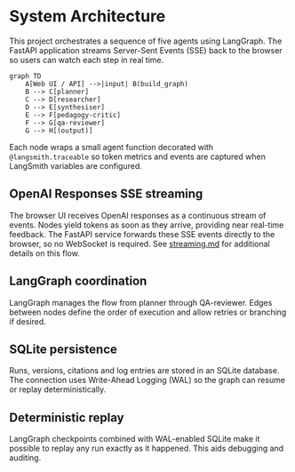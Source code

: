 # System Architecture

This project orchestrates a sequence of five agents using LangGraph. The FastAPI application streams Server-Sent Events (SSE) back to the browser so users can watch each step in real time.

```mermaid
graph TD
    A[Web UI / API] -->|input| B(build_graph)
    B --> C[planner]
    C --> D[researcher]
    D --> E[synthesiser]
    E --> F[pedagogy-critic]
    F --> G[qa-reviewer]
    G --> H[(output)]
```

Each node wraps a small agent function decorated with `@langsmith.traceable` so token metrics and events are captured when LangSmith variables are configured.

## OpenAI Responses SSE streaming

The browser UI receives OpenAI responses as a continuous stream of events. Nodes
yield tokens as soon as they arrive, providing near real-time feedback. The
FastAPI service forwards these SSE events directly to the browser, so no
WebSocket is required. See [streaming.md](streaming.md) for additional details on
this flow.

## LangGraph coordination

LangGraph manages the flow from planner through QA-reviewer. Edges between nodes define the order of execution and allow retries or branching if desired.

## SQLite persistence

Runs, versions, citations and log entries are stored in an SQLite database. The connection uses Write-Ahead Logging (WAL) so the graph can resume or replay deterministically.

## Deterministic replay

LangGraph checkpoints combined with WAL-enabled SQLite make it possible to replay any run exactly as it happened. This aids debugging and auditing.

